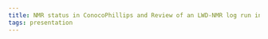 ```yaml
---
title: NMR status in ConocoPhillips and Review of an LWD-NMR log run in OBM
tags: presentation 
---
```

